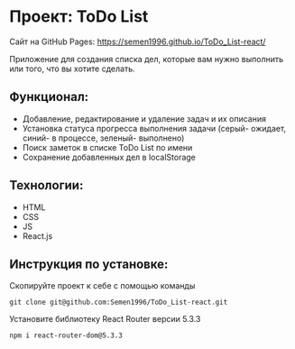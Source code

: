 # Проект: ToDo List
Сайт на GitHub Pages: https://semen1996.github.io/ToDo_List-react/ 

Приложение для создания списка дел, которые вам нужно выполнить или того, что вы хотите сделать.

## Функционал:

* Добавление, редактирование и удаление задач и их описания
* Установка статуса прогресса выполнения задачи (серый- ожидает, синий- в процессе, зеленый- выполнено)
* Поиск заметок в списке ToDo List по имени
* Сохранение добавленных дел в localStorage

## Технологии: 

* HTML
* CSS
* JS
* React.js

## Инструкция по установке: 


Скопируйте проект к себе с помощью команды

```
git clone git@github.com:Semen1996/ToDo_List-react.git
```

Установите библиотеку React Router версии 5.3.3

```
npm i react-router-dom@5.3.3
```